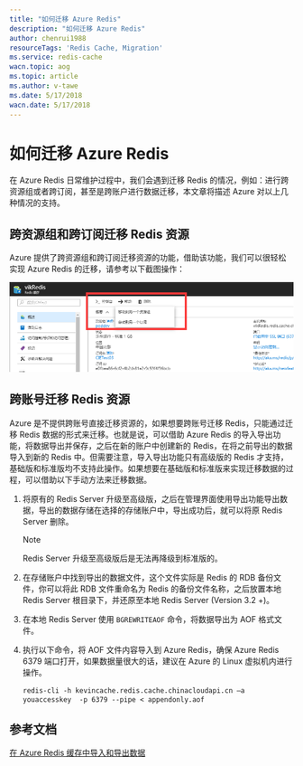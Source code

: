 ```yaml
---
title: "如何迁移 Azure Redis"
description: "如何迁移 Azure Redis"
author: chenrui1988
resourceTags: 'Redis Cache, Migration'
ms.service: redis-cache
wacn.topic: aog
ms.topic: article
ms.author: v-tawe
ms.date: 5/17/2018
wacn.date: 5/17/2018
---
```


# 如何迁移 Azure Redis

在 Azure Redis 日常维护过程中，我们会遇到迁移 Redis 的情况，例如：进行跨资源组或者跨订阅，甚至是跨账户进行数据迁移，本文章将描述 Azure 对以上几种情况的支持。

## 跨资源组和跨订阅迁移 Redis 资源

Azure 提供了跨资源组和跨订阅迁移资源的功能，借助该功能，我们可以很轻松实现 Azure Redis 的迁移，请参考以下截图操作：

![01](media/aog-redis-cache-howto-migration/01.png)

## 跨账号迁移 Redis 资源

Azure 是不提供跨账号直接迁移资源的，如果想要跨账号迁移 Redis，只能通过迁移 Redis 数据的形式来迁移。也就是说，可以借助 Azure Redis 的导入导出功能，将数据导出并保存，之后在新的账户中创建新的 Redis，在将之前导出的数据导入到新的 Redis 中。但需要注意，导入导出功能只有高级版的 Redis 才支持，基础版和标准版均不支持此操作。如果想要在基础版和标准版来实现迁移数据的过程，可以借助以下手动方法来迁移数据。

1. 将原有的 Redis Server 升级至高级版，之后在管理界面使用导出功能导出数据，导出的数据存储在选择的存储账户中，导出成功后，就可以将原 Redis Server 删除。

    > [!NOTE]
    > Redis Server 升级至高级版后是无法再降级到标准版的。

2. 在存储账户中找到导出的数据文件，这个文件实际是 Redis 的 RDB 备份文件，你可以将此 RDB 文件重命名为 Redis 的备份文件名称，之后放置本地 Redis Server 根目录下，并还原至本地 Redis Server (Version 3.2 +)。

3. 在本地 Redis Server 使用 `BGREWRITEAOF` 命令，将数据导出为 AOF 格式文件。

4. 执行以下命令，将 AOF 文件内容导入到 Azure Redis，确保 Azure Redis 6379 端口打开，如果数据量很大的话，建议在 Azure 的 Linux 虚拟机内进行操作。

    ```azurecli
    redis-cli -h kevincache.redis.cache.chinacloudapi.cn –a youaccesskey  -p 6379 --pipe < appendonly.aof
    ```

## 参考文档

[在 Azure Redis 缓存中导入和导出数据](https://docs.azure.cn/zh-cn/redis-cache/cache-how-to-import-export-data)